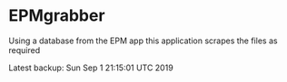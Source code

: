 # EPMgrabber
Using a database from the EPM app this application scrapes the files as required


Latest backup: Sun Sep 1 21:15:01 UTC 2019
